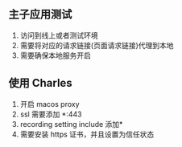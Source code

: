 ## 主子应用测试

1. 访问到线上或者测试环境
2. 需要将对应的请求链接(页面请求链接)代理到本地
3. 需要确保本地服务开启

## 使用 Charles

1. 开启 macos proxy
2. ssl 需要添加 \*:443
3. recording setting include 添加\*
4. 需要安装 https 证书，并且设置为信任状态

